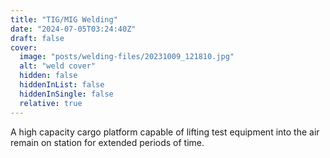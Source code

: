 ```yaml
---
title: "TIG/MIG Welding"
date: "2024-07-05T03:24:40Z"
draft: false
cover:
  image: "posts/welding-files/20231009_121810.jpg"
  alt: "weld cover"
  hidden: false
  hiddenInList: false
  hiddenInSingle: false
  relative: true
---
```


A high capacity cargo platform capable of lifting test equipment into the air remain on station for extended periods of time.
